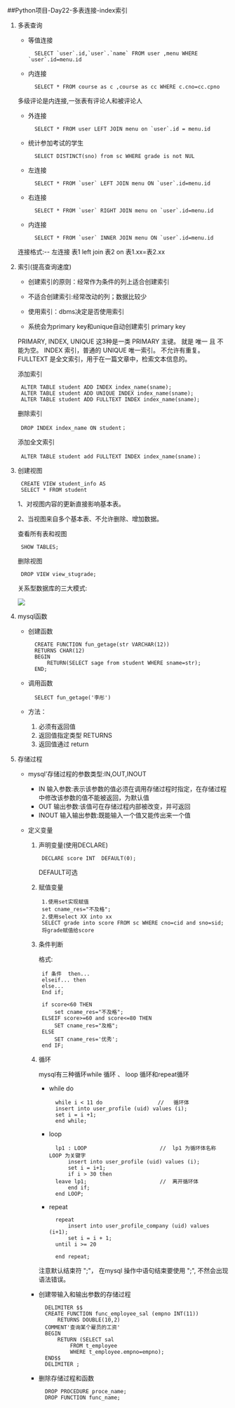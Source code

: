 ##Python项目-Day22-多表连接-index索引

1. 多表查询

	* 等值连接

			SELECT `user`.id,`user`.`name` FROM user ,menu WHERE `user`.id=menu.id

	* 内连接


			SELECT * FROM course as c ,course as cc WHERE c.cno=cc.cpno

	多级评论是内连接,一张表有评论人和被评论人

	* 外连接

			SELECT * FROM user LEFT JOIN menu on `user`.id = menu.id

	* 统计参加考试的学生

			SELECT DISTINCT(sno) from sc WHERE grade is not NUL

	* 左连接

			SELECT * FROM `user` LEFT JOIN menu ON `user`.id=menu.id

	* 右连接


			SELECT * FROM `user` RIGHT JOIN menu on `user`.id=menu.id
	* 内连接

			SELECT * FROM `user` INNER JOIN menu ON `user`.id=menu.id

	连接格式:-- 左连接  表1 left join 表2 on  表1.xx=表2.xx

2. 索引(提高查询速度)

	* 创建索引的原则：经常作为条件的列上适合创建索引

	* 不适合创建索引:经常改动的列；数据比较少

	* 使用索引：dbms决定是否使用索引

	* 系统会为primary key和unique自动创建索引	primary key


	PRIMARY, INDEX, UNIQUE 这3种是一类
	PRIMARY 主键。 就是 唯一 且 不能为空。
	INDEX 索引，普通的
	UNIQUE 唯一索引。 不允许有重复。
	FULLTEXT 是全文索引，用于在一篇文章中，检索文本信息的。

	添加索引
		
		ALTER TABLE student ADD INDEX index_name(sname);
		ALTER TABLE student ADD UNIQUE INDEX index_name(sname);
		ALTER TABLE student ADD FULLTEXT INDEX index_name(sname);
	删除索引
	
		DROP INDEX index_name ON student；
	添加全文索引
	
		ALTER TABLE student add FULLTEXT INDEX index_name(sname)；

3. 创建视图


		CREATE VIEW student_info AS
		SELECT * FROM student

	1、对视图内容的更新直接影响基本表。

	2、当视图来自多个基本表、不允许删除、增加数据。

	查看所有表和视图

		SHOW TABLES;

	删除视图

		DROP VIEW view_stugrade;

	关系型数据库的三大模式:

	![](https://i.imgur.com/5aPT9sM.png)

4. mysql函数

	* 创建函数

			CREATE FUNCTION fun_getage(str VARCHAR(12))
			RETURNS CHAR(12)
			BEGIN
				RETURN(SELECT sage from student WHERE sname=str);
			END;

	* 调用函数

			SELECT fun_getage('李彤')


	* 方法：
		
		1. 必须有返回值
		2. 返回值指定类型 RETURNS
		3. 返回值通过     return 


5. 存储过程

	* mysql'存储过程的参数类型:IN,OUT,INOUT

	
		* IN 输入参数:表示该参数的值必须在调用存储过程时指定，在存储过程中修改该参数的值不能被返回，为默认值
		* OUT 输出参数:该值可在存储过程内部被改变，并可返回
		* INOUT 输入输出参数:既能输入一个值又能传出来一个值


	* 定义变量

		1. 声明变量(使用DECLARE)

				DECLARE score INT  DEFAULT(0);
				
			DEFAULT可选

		2. 赋值变量
				
				1.使用set实现赋值
				set cname_res="不及格";
				2.使用select XX into xx
				SELECT grade into score FROM sc WHERE cno=cid and sno=sid;
				将grade赋值给score
		3. 条件判断

			格式:

				if 条件  then...
				elseif... then
				else...
				End if;
		
				if score<60 THEN
					set cname_res="不及格";
				ELSEIF score>=60 and score<=80 THEN
					SET cname_res="及格";
				ELSE 
					SET cname_res='优秀';
				end IF;

		4. 循环

			mysql有三种循环while 循环 、 loop 循环和repeat循环

			* while  do

					while i < 11 do 　　　　　　　　　　//   循环体
					insert into user_profile (uid) values (i);
					set i = i +1;
					end while;
			* loop


					lp1 : LOOP　　　　　　　　　　　　　　//  lp1 为循环体名称   LOOP 为关键字
					    insert into user_profile (uid) values (i);
					    set i = i+1;
					    if i > 30 then
					leave lp1;　　　　　　　　　　　　　　//  离开循环体
					    end if;
					end LOOP;

			* repeat

					repeat 
					    insert into user_profile_company (uid) values (i+1);
					    set i = i + 1;
					until i >= 20
					
					end repeat;

			注意默认结束符 ";"， 在mysql 操作中语句结束要使用 ";", 不然会出现语法错误。

		* 创建带输入和输出参数的存储过程

				DELIMITER $$
				CREATE FUNCTION func_employee_sal (empno INT(11))
					RETURNS DOUBLE(10,2)
				COMMENT'查询某个雇员的工资'
				BEGIN
					RETURN (SELECT sal
						FROM t_employee
						WHERE t_employee.empno=empno);
				END$$
				DELIMITER ;

		* 删除存储过程和函数

				
				DROP PROCEDURE proce_name;
				DROP FUNCTION func_name;
